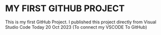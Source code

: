# MY FIRST GITHUB PROJECT
This is my first GitHub Project. I published this project directly from Visual Studio Code Today 20 Oct 2023 (To connect my VSCODE To GitHub)